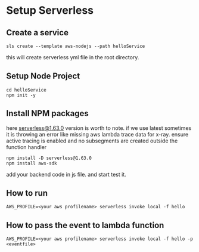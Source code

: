 # Setup Serverless

## Create a service 
```
sls create --template aws-nodejs --path helloService

```
this will create serverless yml file in the root directory.

## Setup Node Project

```
cd helloService
npm init -y

```
## Install NPM packages
here serverless@1.63.0 version is worth to note. if we use latest sometimes it is throwing an error like 
missing aws lambda trace data for x-ray. ensure active tracing is enabled and no subsegments are created outside the function handler
```
npm install -D serverless@1.63.0
npm install aws-sdk
```
add your backend code in js file. and start test it.
## How to run
```
AWS_PROFILE=<your aws profilename> serverless invoke local -f hello
```

## How to pass the event to lambda function
```
AWS_PROFILE=<your aws profilename> serverless invoke local -f hello -p <eventfile>
```